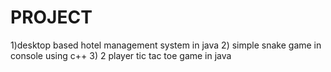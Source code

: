 # PROJECT
1)desktop based hotel management system in java 
2) simple snake game in console using c++
3) 2 player tic tac toe game in java
